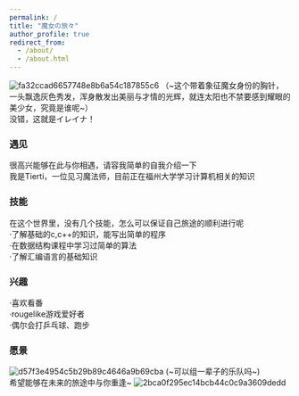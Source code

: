 ```yaml
---
permalink: /
title: "魔女の旅々"
author_profile: true
redirect_from: 
  - /about/
  - /about.html
---
```

![fa32ccad6657748e8b6a54c187855c6](https://github.com/user-attachments/assets/630d29ee-59d9-40d2-a2de-978afb02d19d)
（~这个带着象征魔女身份的胸针，一头飘逸灰色秀发，浑身散发出美丽与才情的光辉，就连太阳也不禁要感到耀眼的美少女，究竟是谁呢~）<br>
没错，这就是イレイナ！<br>
### 遇见
很高兴能够在此与你相遇，请容我简单的自我介绍一下<br>
我是Tierti，一位见习魔法师，目前正在福州大学学习计算机相关的知识<br>
### 技能
在这个世界里，没有几个技能，怎么可以保证自己旅途的顺利进行呢<br>
·了解基础的c,c++的知识，能写出简单的程序<br>
·在数据结构课程中学习过简单的算法<br>
·了解汇编语言的基础知识
### 兴趣
·喜欢看番<br>
·rougelike游戏爱好者<br>
·偶尔会打乒乓球、跑步
### 愿景
![d57f3e4954c5b29b89c4646a9b69cba](https://github.com/user-attachments/assets/c3fa7573-be99-4283-9caf-66115263be1f)
(~可以组一辈子的乐队吗~)<br>
希望能够在未来的旅途中与你重逢~
![2bca0f295ec14bcb44c0c9a3609dedd](https://github.com/user-attachments/assets/a3f7cd14-0b53-4c1c-a0b7-ccf60e38b392)


